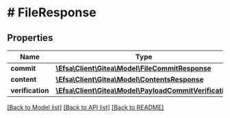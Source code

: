 # # FileResponse

## Properties

Name | Type | Description | Notes
------------ | ------------- | ------------- | -------------
**commit** | [**\Efsa\Client\Gitea\Model\FileCommitResponse**](FileCommitResponse.md) |  | [optional]
**content** | [**\Efsa\Client\Gitea\Model\ContentsResponse**](ContentsResponse.md) |  | [optional]
**verification** | [**\Efsa\Client\Gitea\Model\PayloadCommitVerification**](PayloadCommitVerification.md) |  | [optional]

[[Back to Model list]](../../README.md#models) [[Back to API list]](../../README.md#endpoints) [[Back to README]](../../README.md)
